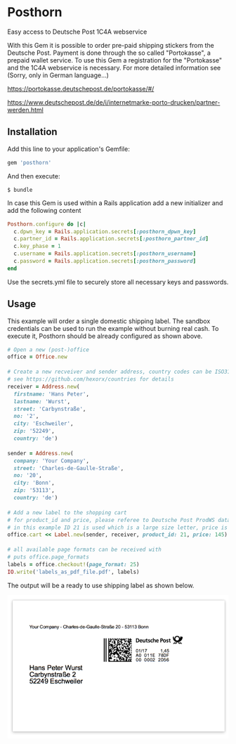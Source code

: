 # Posthorn

Easy access to Deutsche Post 1C4A webservice

With this Gem it is possible to order pre-paid shipping stickers from the Deutsche Post. Payment is done through the so called "Portokasse", a prepaid wallet service. To use this Gem a registration for the "Portokasse" and the 1C4A webservice is necessary. For more detailed information see (Sorry, only in German language...)

https://portokasse.deutschepost.de/portokasse/#/

https://www.deutschepost.de/de/i/internetmarke-porto-drucken/partner-werden.html


## Installation

Add this line to your application's Gemfile:

```ruby
gem 'posthorn'
```

And then execute:

    $ bundle

In case this Gem is used within a Rails application add a new initializer and add the following content

```ruby
Posthorn.configure do |c|
  c.dpwn_key = Rails.application.secrets[:posthorn_dpwn_key]
  c.partner_id = Rails.application.secrets[:posthorn_partner_id]
  c.key_phase = 1
  c.username = Rails.application.secrets[:posthorn_username]
  c.password = Rails.application.secrets[:posthorn_password]
end
```

Use the secrets.yml file to securely store all necessary keys and passwords.


## Usage

This example will order a single domestic shipping label. The sandbox credentials can be used to run the example without burning real cash. To execute it, Posthorn should be already configured as shown above.

```ruby
# Open a new (post-)office
office = Office.new

# Create a new recveiver and sender address, country codes can be ISO3166 Alpha2 codes or Countries Gem instances
# see https://github.com/hexorx/countries for details
receiver = Address.new(
  firstname: 'Hans Peter',
  lastname: 'Wurst',
  street: 'Carbynstraße',
  no: '2',
  city: 'Eschweiler',
  zip: '52249',
  country: 'de')

sender = Address.new(
  company: 'Your Company',
  street: 'Charles-de-Gaulle-Straße',
  no: '20',
  city: 'Bonn',
  zip: '53113',
  country: 'de')

# Add a new label to the shopping cart
# for product_id and price, please referee to Deutsche Post ProdWS database
# in this example ID 21 is used which is a large size letter, price is Euro 1.45
office.cart << Label.new(sender, receiver, product_id: 21, price: 145)

# all available page formats can be received with
# puts office.page_formats
labels = office.checkout!(page_format: 25)
IO.write('labels_as_pdf_file.pdf', labels)
```

The output will be a ready to use shipping label as shown below.

![Example label as PDF](doc/example_label.png)